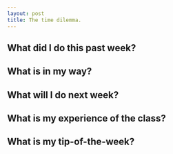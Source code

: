 ```yaml
---
layout: post
title: The time dilemma.
---
```

## What did I do this past week? 

## What is in my way?

## What will I do next week?

## What is my experience of the class?

## What is my tip-of-the-week?